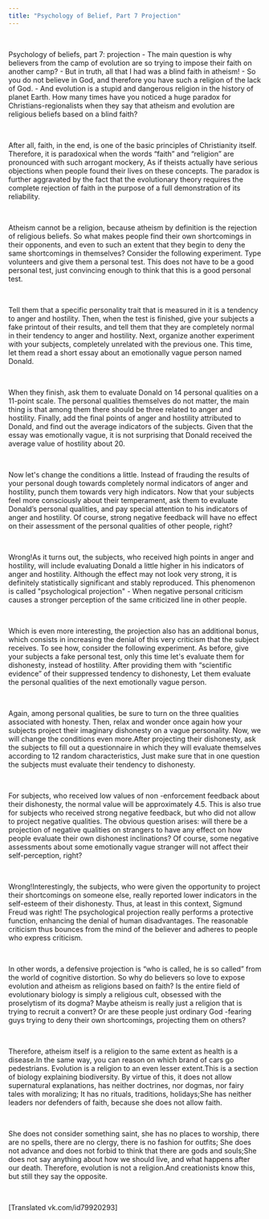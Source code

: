 ```yaml
---
title: "Psychology of Belief, Part 7 Projection"
---
```

<br>

<div>
<p>
Psychology of beliefs, part 7: projection - The main question is why believers from the camp of evolution are so trying to impose their faith on another camp? - But in truth, all that I had was a blind faith in atheism! - So you do not believe in God, and therefore you have such a religion of the lack of God. - And evolution is a stupid and dangerous religion in the history of planet Earth. How many times have you noticed a huge paradox for Christians-regionalists when they say that atheism and evolution are religious beliefs based on a blind faith? 
</p>
</div>
<br>

<div>
<p>
After all, faith, in the end, is one of the basic principles of Christianity itself. Therefore, it is paradoxical when the words “faith” and “religion” are pronounced with such arrogant mockery, As if theists actually have serious objections when people found their lives on these concepts. The paradox is further aggravated by the fact that the evolutionary theory requires the complete rejection of faith in the purpose of a full demonstration of its reliability. 
</p>
</div>
<br>

<div>
<p>
Atheism cannot be a religion, because atheism by definition is the rejection of religious beliefs. So what makes people find their own shortcomings in their opponents, and even to such an extent that they begin to deny the same shortcomings in themselves? Consider the following experiment. Type volunteers and give them a personal test. This does not have to be a good personal test, just convincing enough to think that this is a good personal test. 
</p>
</div>
<br>

<div>
<p>
Tell them that a specific personality trait that is measured in it is a tendency to anger and hostility. Then, when the test is finished, give your subjects a fake printout of their results, and tell them that they are completely normal in their tendency to anger and hostility. Next, organize another experiment with your subjects, completely unrelated with the previous one. This time, let them read a short essay about an emotionally vague person named Donald. 
</p>
</div>
<br>

<div>
<p>
When they finish, ask them to evaluate Donald on 14 personal qualities on a 11-point scale. The personal qualities themselves do not matter, the main thing is that among them there should be three related to anger and hostility. Finally, add the final points of anger and hostility attributed to Donald, and find out the average indicators of the subjects. Given that the essay was emotionally vague, it is not surprising that Donald received the average value of hostility about 20. 
</p>
</div>
<br>

<div>
<p>
Now let's change the conditions a little. Instead of frauding the results of your personal dough towards completely normal indicators of anger and hostility, punch them towards very high indicators. Now that your subjects feel more consciously about their temperament, ask them to evaluate Donald’s personal qualities, and pay special attention to his indicators of anger and hostility. Of course, strong negative feedback will have no effect on their assessment of the personal qualities of other people, right? 
</p>
</div>
<br>

<div>
<p>
Wrong!As it turns out, the subjects, who received high points in anger and hostility, will include evaluating Donald a little higher in his indicators of anger and hostility. Although the effect may not look very strong, it is definitely statistically significant and stably reproduced. This phenomenon is called "psychological projection" - When negative personal criticism causes a stronger perception of the same criticized line in other people. 
</p>
</div>
<br>

<div>
<p>
Which is even more interesting, the projection also has an additional bonus, which consists in increasing the denial of this very criticism that the subject receives. To see how, consider the following experiment. As before, give your subjects a fake personal test, only this time let's evaluate them for dishonesty, instead of hostility. After providing them with “scientific evidence” of their suppressed tendency to dishonesty, Let them evaluate the personal qualities of the next emotionally vague person. 
</p>
</div>
<br>

<div>
<p>
Again, among personal qualities, be sure to turn on the three qualities associated with honesty. Then, relax and wonder once again how your subjects project their imaginary dishonesty on a vague personality. Now, we will change the conditions even more.After projecting their dishonesty, ask the subjects to fill out a questionnaire in which they will evaluate themselves according to 12 random characteristics, Just make sure that in one question the subjects must evaluate their tendency to dishonesty. 
</p>
</div>
<br>

<div>
<p>
For subjects, who received low values of non -enforcement feedback about their dishonesty, the normal value will be approximately 4.5. This is also true for subjects who received strong negative feedback, but who did not allow to project negative qualities. The obvious question arises: will there be a projection of negative qualities on strangers to have any effect on how people evaluate their own dishonest inclinations? Of course, some negative assessments about some emotionally vague stranger will not affect their self-perception, right? 
</p>
</div>
<br>

<div>
<p>
Wrong!Interestingly, the subjects, who were given the opportunity to project their shortcomings on someone else, really reported lower indicators in the self-esteem of their dishonesty. Thus, at least in this context, Sigmund Freud was right! The psychological projection really performs a protective function, enhancing the denial of human disadvantages. The reasonable criticism thus bounces from the mind of the believer and adheres to people who express criticism. 
</p>
</div>
<br>

<div>
<p>
In other words, a defensive projection is “who is called, he is so called” from the world of cognitive distortion. So why do believers so love to expose evolution and atheism as religions based on faith? Is the entire field of evolutionary biology is simply a religious cult, obsessed with the proselytism of its dogma? Maybe atheism is really just a religion that is trying to recruit a convert? Or are these people just ordinary God -fearing guys trying to deny their own shortcomings, projecting them on others? 
</p>
</div>
<br>

<div>
<p>
Therefore, atheism itself is a religion to the same extent as health is a disease.In the same way, you can reason on which brand of cars go pedestrians. Evolution is a religion to an even lesser extent.This is a section of biology explaining biodiversity. By virtue of this, it does not allow supernatural explanations, has neither doctrines, nor dogmas, nor fairy tales with moralizing; It has no rituals, traditions, holidays;She has neither leaders nor defenders of faith, because she does not allow faith. 
</p>
</div>
<br>

<div>
<p>
She does not consider something saint, she has no places to worship, there are no spells, there are no clergy, there is no fashion for outfits; She does not advance and does not forbid to think that there are gods and souls;She does not say anything about how we should live, and what happens after our death. Therefore, evolution is not a religion.And creationists know this, but still they say the opposite. 
</p>
</div>
<br>

<div>
<p>
[Translated vk.com/id79920293] 
</p>
</div>
<br>